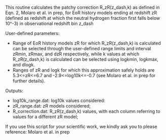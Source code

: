 This routine calculates the patchy correction R_zR(z_dash,k) as defined in Eqn. 2, Molaro et al. in prep, for EoR history models ending at redshift zR (defined as redshift at which the neutral hydrogen fraction first falls below 10^-3) in observational redshift bin z_dash

User-defined parameters:
- Range of EoR history models zR for which R_zR(z_dash,k) is calculated can be selected through the user-defined range limits and interval zRmin, zRmax, and dzR respectively, while k values at which R_zR(z_dash,k) is calculated can be selected using logkmin, logkmax, and dlogk.
- Ranges of zR and logk for which this approximation safely holds are 5.3<=zR<=6.7 and -2.9<=log10k<=-0.7 (see Molaro et al. in prep for further details).

Outputs:
- log10k_range.dat: log10k values considered:
- zR_range.dat: zR models considered;
- R_correction.dat: R_zR(z_dash,k) values, with each column referring to values for a different zR model;

If you use this script for your scientific work, we kindly ask you to please reference: Molaro et al. in prep
